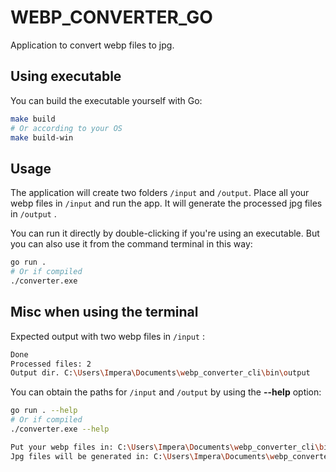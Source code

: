 # WEBP_CONVERTER_GO

Application to convert webp files to jpg.

## Using executable

You can build the executable yourself with Go:
```bash
make build
# Or according to your OS
make build-win
```

## Usage

The application will create two folders `/input` and `/output`.
Place all your webp files in `/input` and run the app. It will generate the processed jpg files in `/output` .

You can run it directly by double-clicking if you're using an executable. 
But you can also use it from the command terminal in this way:

```bash
go run .
# Or if compiled
./converter.exe
```

## Misc when using the terminal

Expected output with two webp files in `/input` :

```bash
Done
Processed files: 2
Output dir. C:\Users\Impera\Documents\webp_converter_cli\bin\output
```

You can obtain the paths for `/input` and `/output` by using the **--help** option:

```bash
go run . --help
# Or if compiled
./converter.exe --help
```

```bash
Put your webp files in: C:\Users\Impera\Documents\webp_converter_cli\bin\input
Jpg files will be generated in: C:\Users\Impera\Documents\webp_converter_cli\bin\output
```


